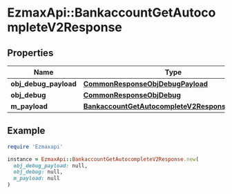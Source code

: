 # EzmaxApi::BankaccountGetAutocompleteV2Response

## Properties

| Name | Type | Description | Notes |
| ---- | ---- | ----------- | ----- |
| **obj_debug_payload** | [**CommonResponseObjDebugPayload**](CommonResponseObjDebugPayload.md) |  |  |
| **obj_debug** | [**CommonResponseObjDebug**](CommonResponseObjDebug.md) |  | [optional] |
| **m_payload** | [**BankaccountGetAutocompleteV2ResponseMPayload**](BankaccountGetAutocompleteV2ResponseMPayload.md) |  |  |

## Example

```ruby
require 'Ezmaxapi'

instance = EzmaxApi::BankaccountGetAutocompleteV2Response.new(
  obj_debug_payload: null,
  obj_debug: null,
  m_payload: null
)
```

